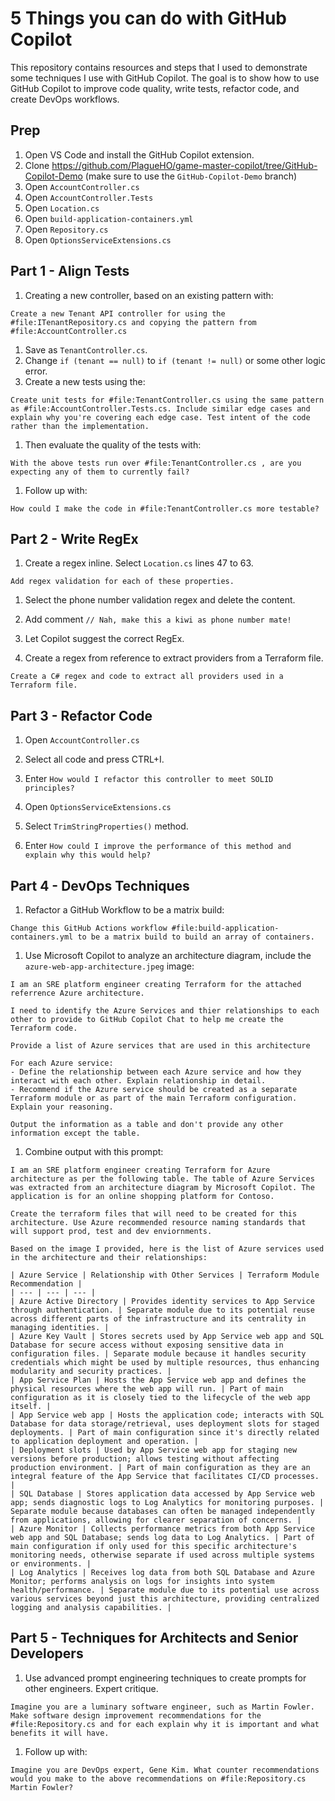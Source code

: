 # 5 Things you can do with GitHub Copilot

This repository contains resources and steps that I used to demonstrate some techniques I use with GitHub Copilot. The goal is to show how to use GitHub Copilot to improve code quality, write tests, refactor code, and create DevOps workflows.

## Prep

1. Open VS Code and install the GitHub Copilot extension.
1. Clone https://github.com/PlagueHO/game-master-copilot/tree/GitHub-Copilot-Demo (make sure to use the `GitHub-Copilot-Demo` branch)
1. Open `AccountController.cs`
1. Open `AccountController.Tests`
1. Open `Location.cs`
1. Open `build-application-containers.yml`
1. Open `Repository.cs`
1. Open `OptionsServiceExtensions.cs`

## Part 1 - Align Tests

1. Creating a new controller, based on an existing pattern with:

```text
Create a new Tenant API controller for using the #file:ITenantRepository.cs and copying the pattern from #file:AccountController.cs
```

1. Save as `TenantController.cs`.
1. Change `if (tenant == null)` to `if (tenant != null)` or some other logic error.
1. Create a new tests using the:

```text
Create unit tests for #file:TenantController.cs using the same pattern as #file:AccountController.Tests.cs. Include similar edge cases and explain why you're covering each edge case. Test intent of the code rather than the implementation.
```

1. Then evaluate the quality of the tests with:

```text
With the above tests run over #file:TenantController.cs , are you expecting any of them to currently fail?
```

1. Follow up with:

```text
How could I make the code in #file:TenantController.cs more testable?
```

## Part 2 - Write RegEx

1. Create a regex inline. Select `Location.cs` lines 47 to 63.

```text
Add regex validation for each of these properties.
```

1. Select the phone number validation regex and delete the content.
1. Add comment `// Nah, make this a kiwi as phone number mate!`
1. Let Copilot suggest the correct RegEx.

1. Create a regex from reference to extract providers from a Terraform file.

```text
Create a C# regex and code to extract all providers used in a Terraform file.
```

## Part 3 - Refactor Code

1. Open `AccountController.cs`
1. Select all code and press CTRL+I.
1. Enter `How would I refactor this controller to meet SOLID principles?`

1. Open `OptionsServiceExtensions.cs`
1. Select `TrimStringProperties()` method.
1. Enter `How could I improve the performance of this method and explain why this would help?`

## Part 4 - DevOps Techniques

1. Refactor a GitHub Workflow to be a matrix build:

```text
Change this GitHub Actions workflow #file:build-application-containers.yml to be a matrix build to build an array of containers.
```

1. Use Microsoft Copilot to analyze an architecture diagram, include the `azure-web-app-architecture.jpeg` image:

```text
I am an SRE platform engineer creating Terraform for the attached referrence Azure architecture.

I need to identify the Azure Services and thier relationships to each other to provide to GitHub Copilot Chat to help me create the Terraform code.

Provide a list of Azure services that are used in this architecture

For each Azure service:
- Define the relationship between each Azure service and how they interact with each other. Explain relationship in detail.
- Recommend if the Azure service should be created as a separate Terraform module or as part of the main Terraform configuration. Explain your reasoning.

Output the information as a table and don't provide any other information except the table.
```

1. Combine output with this prompt:

```text
I am an SRE platform engineer creating Terraform for Azure architecture as per the following table. The table of Azure Services was extracted from an architecture diagram by Microsoft Copilot. The application is for an online shopping platform for Contoso.

Create the terraform files that will need to be created for this architecture. Use Azure recommended resource naming standards that will support prod, test and dev enviornments.

Based on the image I provided, here is the list of Azure services used in the architecture and their relationships:

| Azure Service | Relationship with Other Services | Terraform Module Recommendation |
| --- | --- | --- |
| Azure Active Directory | Provides identity services to App Service through authentication. | Separate module due to its potential reuse across different parts of the infrastructure and its centrality in managing identities. |
| Azure Key Vault | Stores secrets used by App Service web app and SQL Database for secure access without exposing sensitive data in configuration files. | Separate module because it handles security credentials which might be used by multiple resources, thus enhancing modularity and security practices. |
| App Service Plan | Hosts the App Service web app and defines the physical resources where the web app will run. | Part of main configuration as it is closely tied to the lifecycle of the web app itself. |
| App Service web app | Hosts the application code; interacts with SQL Database for data storage/retrieval, uses deployment slots for staged deployments. | Part of main configuration since it's directly related to application deployment and operation. |
| Deployment slots | Used by App Service web app for staging new versions before production; allows testing without affecting production environment. | Part of main configuration as they are an integral feature of the App Service that facilitates CI/CD processes. |
| SQL Database | Stores application data accessed by App Service web app; sends diagnostic logs to Log Analytics for monitoring purposes. | Separate module because databases can often be managed independently from applications, allowing for clearer separation of concerns. |
| Azure Monitor | Collects performance metrics from both App Service web app and SQL Database; sends log data to Log Analytics. | Part of main configuration if only used for this specific architecture's monitoring needs, otherwise separate if used across multiple systems or environments. |
| Log Analytics | Receives log data from both SQL Database and Azure Monitor; performs analysis on logs for insights into system health/performance. | Separate module due to its potential use across various services beyond just this architecture, providing centralized logging and analysis capabilities. |
```

## Part 5 - Techniques for Architects and Senior Developers

1. Use advanced prompt engineering techniques to create prompts for other engineers. Expert critique.

```text
Imagine you are a luminary software engineer, such as Martin Fowler. Make software design improvement recommendations for the #file:Repository.cs and for each explain why it is important and what benefits it will have.
```

1. Follow up with:

```text
Imagine you are DevOps expert, Gene Kim. What counter recommendations would you make to the above recommendations on #file:Repository.cs Martin Fowler?
```

